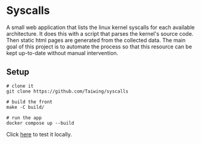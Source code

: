 # Syscalls

A small web application that lists the linux kernel syscalls for each available
architecture. It does this with a script that parses the kernel's source code.
Then static html pages are generated from the collected data. The main goal of
this project is to automate the process so that this resource can be kept
up-to-date without manual intervention.

## Setup

```shell
# clone it
git clone https://github.com/Taiwing/syscalls

# build the front
make -C build/

# run the app
docker compose up --build
```

Click [here](http://localhost:8080) to test it locally.

